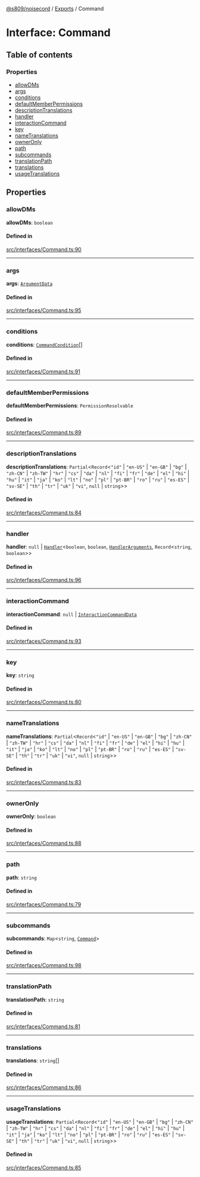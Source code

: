 [@s809/noisecord](../README.md) / [Exports](../modules.md) / Command

# Interface: Command

## Table of contents

### Properties

- [allowDMs](Command-1.md#allowdms)
- [args](Command-1.md#args)
- [conditions](Command-1.md#conditions)
- [defaultMemberPermissions](Command-1.md#defaultmemberpermissions)
- [descriptionTranslations](Command-1.md#descriptiontranslations)
- [handler](Command-1.md#handler)
- [interactionCommand](Command-1.md#interactioncommand)
- [key](Command-1.md#key)
- [nameTranslations](Command-1.md#nametranslations)
- [ownerOnly](Command-1.md#owneronly)
- [path](Command-1.md#path)
- [subcommands](Command-1.md#subcommands)
- [translationPath](Command-1.md#translationpath)
- [translations](Command-1.md#translations)
- [usageTranslations](Command-1.md#usagetranslations)

## Properties

### allowDMs

 **allowDMs**: `boolean`

#### Defined in

[src/interfaces/Command.ts:90](https://github.com/s809/noisecord/blob/master/src/interfaces/Command.ts#L90)

___

### args

 **args**: [`ArgumentData`](Command.ArgumentData.md)

#### Defined in

[src/interfaces/Command.ts:95](https://github.com/s809/noisecord/blob/master/src/interfaces/Command.ts#L95)

___

### conditions

 **conditions**: [`CommandCondition`](CommandCondition.md)[]

#### Defined in

[src/interfaces/Command.ts:91](https://github.com/s809/noisecord/blob/master/src/interfaces/Command.ts#L91)

___

### defaultMemberPermissions

 **defaultMemberPermissions**: `PermissionResolvable`

#### Defined in

[src/interfaces/Command.ts:89](https://github.com/s809/noisecord/blob/master/src/interfaces/Command.ts#L89)

___

### descriptionTranslations

 **descriptionTranslations**: `Partial`<`Record`<``"id"`` \| ``"en-US"`` \| ``"en-GB"`` \| ``"bg"`` \| ``"zh-CN"`` \| ``"zh-TW"`` \| ``"hr"`` \| ``"cs"`` \| ``"da"`` \| ``"nl"`` \| ``"fi"`` \| ``"fr"`` \| ``"de"`` \| ``"el"`` \| ``"hi"`` \| ``"hu"`` \| ``"it"`` \| ``"ja"`` \| ``"ko"`` \| ``"lt"`` \| ``"no"`` \| ``"pl"`` \| ``"pt-BR"`` \| ``"ro"`` \| ``"ru"`` \| ``"es-ES"`` \| ``"sv-SE"`` \| ``"th"`` \| ``"tr"`` \| ``"uk"`` \| ``"vi"``, ``null`` \| `string`\>\>

#### Defined in

[src/interfaces/Command.ts:84](https://github.com/s809/noisecord/blob/master/src/interfaces/Command.ts#L84)

___

### handler

 **handler**: ``null`` \| [`Handler`](../modules/Command.md#handler)<`boolean`, `boolean`, [`HandlerArguments`](../modules/Command.md#handlerarguments), `Record`<`string`, `boolean`\>\>

#### Defined in

[src/interfaces/Command.ts:96](https://github.com/s809/noisecord/blob/master/src/interfaces/Command.ts#L96)

___

### interactionCommand

 **interactionCommand**: ``null`` \| [`InteractionCommandData`](Command.InteractionCommandData.md)

#### Defined in

[src/interfaces/Command.ts:93](https://github.com/s809/noisecord/blob/master/src/interfaces/Command.ts#L93)

___

### key

 **key**: `string`

#### Defined in

[src/interfaces/Command.ts:80](https://github.com/s809/noisecord/blob/master/src/interfaces/Command.ts#L80)

___

### nameTranslations

 **nameTranslations**: `Partial`<`Record`<``"id"`` \| ``"en-US"`` \| ``"en-GB"`` \| ``"bg"`` \| ``"zh-CN"`` \| ``"zh-TW"`` \| ``"hr"`` \| ``"cs"`` \| ``"da"`` \| ``"nl"`` \| ``"fi"`` \| ``"fr"`` \| ``"de"`` \| ``"el"`` \| ``"hi"`` \| ``"hu"`` \| ``"it"`` \| ``"ja"`` \| ``"ko"`` \| ``"lt"`` \| ``"no"`` \| ``"pl"`` \| ``"pt-BR"`` \| ``"ro"`` \| ``"ru"`` \| ``"es-ES"`` \| ``"sv-SE"`` \| ``"th"`` \| ``"tr"`` \| ``"uk"`` \| ``"vi"``, ``null`` \| `string`\>\>

#### Defined in

[src/interfaces/Command.ts:83](https://github.com/s809/noisecord/blob/master/src/interfaces/Command.ts#L83)

___

### ownerOnly

 **ownerOnly**: `boolean`

#### Defined in

[src/interfaces/Command.ts:88](https://github.com/s809/noisecord/blob/master/src/interfaces/Command.ts#L88)

___

### path

 **path**: `string`

#### Defined in

[src/interfaces/Command.ts:79](https://github.com/s809/noisecord/blob/master/src/interfaces/Command.ts#L79)

___

### subcommands

 **subcommands**: `Map`<`string`, [`Command`](Command-1.md)\>

#### Defined in

[src/interfaces/Command.ts:98](https://github.com/s809/noisecord/blob/master/src/interfaces/Command.ts#L98)

___

### translationPath

 **translationPath**: `string`

#### Defined in

[src/interfaces/Command.ts:81](https://github.com/s809/noisecord/blob/master/src/interfaces/Command.ts#L81)

___

### translations

 **translations**: `string`[]

#### Defined in

[src/interfaces/Command.ts:86](https://github.com/s809/noisecord/blob/master/src/interfaces/Command.ts#L86)

___

### usageTranslations

 **usageTranslations**: `Partial`<`Record`<``"id"`` \| ``"en-US"`` \| ``"en-GB"`` \| ``"bg"`` \| ``"zh-CN"`` \| ``"zh-TW"`` \| ``"hr"`` \| ``"cs"`` \| ``"da"`` \| ``"nl"`` \| ``"fi"`` \| ``"fr"`` \| ``"de"`` \| ``"el"`` \| ``"hi"`` \| ``"hu"`` \| ``"it"`` \| ``"ja"`` \| ``"ko"`` \| ``"lt"`` \| ``"no"`` \| ``"pl"`` \| ``"pt-BR"`` \| ``"ro"`` \| ``"ru"`` \| ``"es-ES"`` \| ``"sv-SE"`` \| ``"th"`` \| ``"tr"`` \| ``"uk"`` \| ``"vi"``, ``null`` \| `string`\>\>

#### Defined in

[src/interfaces/Command.ts:85](https://github.com/s809/noisecord/blob/master/src/interfaces/Command.ts#L85)
